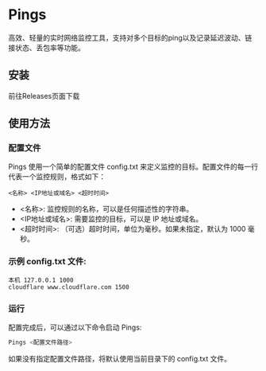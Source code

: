 # Pings

高效、轻量的实时网络监控工具，支持对多个目标的ping以及记录延迟波动、链接状态、丢包率等功能。

## 安装

前往Releases页面下载

## 使用方法
### 配置文件
Pings 使用一个简单的配置文件 config.txt 来定义监控的目标。配置文件的每一行代表一个监控规则，格式如下：
```
<名称> <IP地址或域名> <超时时间>
```
 * <名称>: 监控规则的名称，可以是任何描述性的字符串。
 * <IP地址或域名>: 需要监控的目标，可以是 IP 地址或域名。
 * <超时时间>: （可选）超时时间，单位为毫秒。如果未指定，默认为 1000 毫秒。
### 示例 config.txt 文件:
```
本机 127.0.0.1 1000
cloudflare www.cloudflare.com 1500
```
### 运行
配置完成后，可以通过以下命令启动 Pings:
```bash
Pings <配置文件路径>
```
如果没有指定配置文件路径，将默认使用当前目录下的 config.txt 文件。

